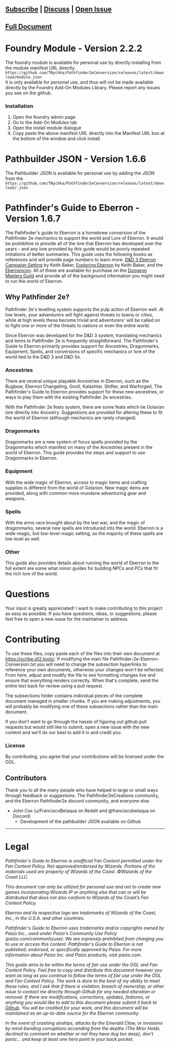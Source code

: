 [Subscribe](https://github.com/TNychka/Pathfinder2eConversion/subscription) | [Discuss](https://github.com/TNychka/Pathfinder2eConversion/discussions) | [Open Issue](https://github.com/TNychka/Pathfinder2eConversion/issues)  
-
[Full Document](https://scribe.pf2.tools/v/2qF7WjsY-pathfinders-guide-to-eberron)
-
# Foundry Module - Version 2.2.2
The foundry module is available for personal use by directly installing from the module manifest URL directly.
`https://github.com/TNychka/Pathfinder2eConversion/releases/latest/download/module.json`  
It is only available for personal use, and thus will not be made available directly by the Foundry Add-On Modules Library. Please report any issues you see on the github. 
### Installation
1. Open the foundry admin page
2. Go to the Add-On Modules tab
3. Open the install module dialogue
4. Copy paste the above manifest URL directly into the Manifest URL box at the bottom of the window and click install.

# Pathbuilder JSON - Version 1.6.6
The Pathbuilder JSON is available for personal use by adding the JSON from the `https://github.com/TNychka/Pathfinder2eConversion/releases/latest/download/.json`  

# Pathfinder's Guide to Eberron  - Version 1.6.7

The Pathfinder's guide to Eberron is a homebrew conversion of the Pathfinder 2e mechanics to support the world and Lore of Eberron. It would be prohibitive to provide all of the lore that Eberron has developed over the years - and any lore provided by this guide would be poorly repeated imitations of better summaries. This guide uses the following books as references and will provide page numbers to learn more. [D&D 3 Eberron Campaign Setting](https://www.dmsguild.com/product/28474/Eberron-Campaign-Setting-3e) by Keith Baker, [Exploring Eberron](https://www.dmsguild.com/product/315887/Exploring-Eberron) by Keith Baker, and the [Eberronicon](https://www.dmsguild.com/product/297249/Eberronicon-A-Pocket-Guide-to-the-World). All of these are available for purchase on the [Dungeon Masters Guild](https://www.dmsguild.com/) and provide all of the background information you might need to run the world of Eberron.

## Why Pathfinder 2e?
Pathfinder 2e's levelling system supports the pulp action of Eberron well. At low levels, your adventurers will fight against threats to towns or cities, while at high levels these become trivial and adventurers' will be called on to fight one or more of the threats to nations or even the entire world.

Since Eberron was developed for the D&D 3 system, translating mechanics and items to Pathfinder 2e is frequently straightforward. The Pathfinder's Guide to Eberron primarily provides support for Ancestries, Dragonmarks, Equipment, Spells, and conversions of specific mechanics or lore of the world tied to the D&D 3 and D&D 5e. 

### Ancestries
There are several unique playable Ancestries in Eberron, such as the Bugbear, Eberron Changeling, Gnoll, Kalashtar, Shifter, and Warforged. The Pathfinder's Guide to Eberron provides support for these new ancestries, or ways to play them with the existing Pathfinder 2e ancestries.

With the Pathfinder 2e feats system, there are some feats which tie Golarian lore directly into Ancestry. Suggestions are provided for altering these to fit the world of Eberron (although mechanics are rarely changed). 

### Dragonmarks
Dragonmarks are a new system of focus spells provided by the Dragonmarks which manifest on many of the Ancestries present in the world of Eberron. This guide provides the steps and support to use Dragonmarks in Eberron.

### Equipment
With the wide magic of Eberron, access to magic items and crafting supplies is different from the world of Golarion. New magic items are provided, along with common more mundane adventuring gear and weapons.

### Spells
With the arms race brought about by the last war, and the magic of dragonmarks, several new spells are introduced into the world. Eberron is a wide-magic, but low-level-magic setting, so the majority of these spells are low level as well.

### Other
This guide also provides details about running the world of Eberron to the full extent  are some what minor guides for building NPCs and PCs that fit the rich lore of the world.

# Questions
Your input is greatly appreciated! I want to make contributing to this project as easy as possible. If you have questions, ideas, or suggestions, please feel free to open a new issue for the maintainer to address.

# Contributing
To use these files, copy paste each of the files into their own document at https://scribe.pf2.tools/. If modifying the main file Pathfinder-2e-Eberron-Conversion.txt you will need to change the subsection hyperlinks to reference your own documents, otherwise your changes won't be reflected. From here, adjust and modify the file to see formatting changes live and ensure that everything renders correctly. When that's complete, send the entire text back for review using a pull request. 

The subsections folder contains individual pieces of the complete document managed in smaller chunks. If you are making adjustments, you will probably be modifying one of these subsections rather than the main document. 

If you don't want to go through the hassle of figuring out github pull requests but would still like to submit, open a new issue with the new content and we'll do our best to add it in and credit you.

### License
By contributing, you agree that your contributions will be licensed under the OGL.

## Contributors
Thank you to all the many people who have helped in large or small ways through feedback or suggestions. The Pathfinder2eCreations community, and the Eberron Pathfinder2e discord community, and everyone else.

- John Cox (u/FranciscoBelaqua on Reddit and @franciscobelaqua on Discord)
	- Development of the pathbuilder JSON available on Github
---
# Legal
*Pathfinder's Guide to Eberron is unofficial Fan Content permitted under the Fan Content Policy. Not approved/endorsed by Wizards. Portions of the materials used are property of Wizards of the Coast. ©Wizards of the Coast LLC.*

*This document can only be utilized for personal use and not to create new games incorporating Wizards IP or anything else that can or will be distributed that does not also conform to Wizards of the Coast’s Fan Content Policy.*

*Eberron and its respective logo are trademarks of Wizards of the Coast, Inc., in the U.S.A. and other countries.*

  
*Pathfinder's Guide to Eberron uses trademarks and/or copyrights owned by Paizo Inc., used under Paizo's Community Use Policy (paizo.com/communityuse). We are expressly prohibited from charging you to use or access this content. Pathfinder's Guide to Eberron is not published, endorsed, or specifically approved by Paizo. For more information about Paizo Inc. and Paizo products, visit paizo.com.*

  
*This guide aims to be within the terms of fair use under the OGL and Fan Content Policy. Feel free to copy and distribute this document however you want as long as you continue to follow the terms of fair use under the OGL and Fan Content Policy. The work is done to the best of my ability to meet these rules, and I ask that if there is violation, breach of ownership, or other issue to contact me directly through Github for any needed alteration or removal.  If there are modifications, corrections, updates, features, or anything you would like to add to this document please submit it back to [Github](https://github.com/TNychka/Pathfinder2eConversion/issues). You will be credited for your work, and this document will be maintained as an up-to-date source for the Eberron community.*

*In the event of crashing airships, attacks by the Emerald Claw, or invasions by mind-bending corruptions accending from the depths (The Mror Holds declined to comment on whether or not they have dug too deep), don't panic... and keep at least one hero point in your back pocket.*
